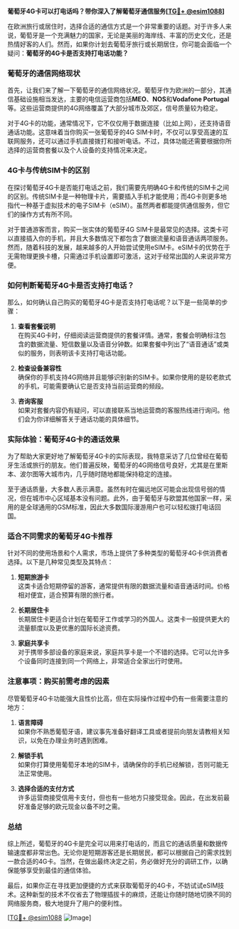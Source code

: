 **葡萄牙4G卡可以打电话吗？带你深入了解葡萄牙通信服务[[TG💪+ @esim1088](https://t.me/s/esim1088)]**

在欧洲旅行或居住时，选择合适的通信方式是一个非常重要的话题。对于许多人来说，葡萄牙是一个充满魅力的国家，无论是美丽的海岸线、丰富的历史文化，还是热情好客的人们。然而，如果你计划去葡萄牙旅行或长期居住，你可能会面临一个疑问：**葡萄牙的4G卡是否支持打电话功能？**

### 葡萄牙的通信网络现状

首先，让我们来了解一下葡萄牙的通信网络状况。葡萄牙作为欧洲的一部分，其通信基础设施相当发达，主要的电信运营商包括**MEO**、**NOS**和**Vodafone Portugal**等。这些运营商提供的4G网络覆盖了大部分城市及郊区，信号质量较为稳定。

对于4G卡的功能，通常情况下，它不仅仅用于数据连接（比如上网），还支持语音通话功能。这意味着当你购买一张葡萄牙的4G SIM卡时，不仅可以享受高速的互联网服务，还可以通过手机直接拨打和接听电话。不过，具体功能还需要根据你所选择的运营商套餐以及个人设备的支持情况来决定。

### 4G卡与传统SIM卡的区别

在探讨葡萄牙4G卡是否能打电话之前，我们需要先明确4G卡和传统的SIM卡之间的区别。传统SIM卡是一种物理卡片，需要插入手机才能使用；而4G卡则更多地指代一种基于虚拟技术的电子SIM卡（eSIM）。虽然两者都能提供通信服务，但它们的操作方式有所不同。

对于普通游客而言，购买一张实体的葡萄牙4G SIM卡是最常见的选择。这类卡可以直接插入你的手机，并且大多数情况下都包含了数据流量和语音通话两项服务。然而，随着科技的发展，越来越多的人开始尝试使用eSIM卡。eSIM卡的优势在于无需物理更换卡槽，只需通过手机设置即可激活，这对于经常出国的人来说非常方便。

### 如何判断葡萄牙4G卡是否支持打电话？

那么，如何确认自己购买的葡萄牙4G卡是否支持打电话呢？以下是一些简单的步骤：

1. **查看套餐说明**  
   在购买4G卡时，仔细阅读运营商提供的套餐详情。通常，套餐会明确标注包含的数据流量、短信数量以及语音分钟数。如果套餐中列出了“语音通话”或类似的服务，则表明该卡支持打电话功能。

2. **检查设备兼容性**  
   确保你的手机支持4G网络并且能够识别新的SIM卡。如果你使用的是较老款式的手机，可能需要确认它是否支持当前运营商的频段。

3. **咨询客服**  
   如果对套餐内容仍有疑问，可以直接联系当地运营商的客服热线进行询问。他们会为你详细解答关于通话功能的具体细节。

### 实际体验：葡萄牙4G卡的通话效果

为了帮助大家更好地了解葡萄牙4G卡的实际表现，我特意采访了几位曾经在葡萄牙生活或旅行的朋友。他们普遍反映，葡萄牙的4G网络信号良好，尤其是在里斯本、波尔图等大城市内，几乎随时随地都能保持稳定的连接。

至于通话质量，大多数人表示满意。虽然有时在偏远地区可能会出现信号弱的情况，但在城市中心区域基本没有问题。此外，由于葡萄牙与欧盟其他国家一样，采用的是全球通用的GSM标准，因此大多数国际漫游用户也可以轻松拨打电话回国。

### 适合不同需求的葡萄牙4G卡推荐

针对不同的使用场景和个人需求，市场上提供了多种类型的葡萄牙4G卡供消费者选择。以下是几种常见类型及其特点：

1. **短期旅游卡**  
   这类卡适合短期停留的游客，通常提供有限的数据流量和语音通话时间。价格相对便宜，适合预算有限的旅行者。

2. **长期居住卡**  
   长期居住卡更适合计划在葡萄牙工作或学习的外国人。这类卡一般提供更大的流量额度以及更优惠的国际长途资费。

3. **家庭共享卡**  
   对于携带多部设备的家庭来说，家庭共享卡是一个不错的选择。它可以允许多个设备同时连接到同一个网络上，非常适合全家出行时使用。

### 注意事项：购买前需考虑的因素

尽管葡萄牙4G卡功能强大且性价比高，但在实际操作过程中仍有一些需要注意的地方：

1. **语言障碍**  
   如果你不熟悉葡萄牙语，建议事先准备好翻译工具或者提前向朋友请教相关知识，以免在办理业务时遇到困难。

2. **解锁手机**  
   如果你打算使用葡萄牙本地的SIM卡，请确保你的手机已经解锁，否则可能无法正常使用。

3. **选择合适的支付方式**  
   许多运营商接受信用卡支付，但也有一些地方只接受现金。因此，在出发前最好准备足够的欧元现金以备不时之需。

### 总结

综上所述，葡萄牙的4G卡是完全可以用来打电话的，而且它的通话质量和数据传输速度都非常出色。无论你是短期游客还是长期居民，都可以根据自己的需求找到一款合适的4G卡。当然，在做出最终决定之前，务必做好充分的调研工作，以确保能够享受到最佳的通信体验。

最后，如果你正在寻找更加便捷的方式来获取葡萄牙的4G卡，不妨试试eSIM技术。这种新型的技术不仅省去了物理插拔卡的麻烦，还能让你随时随地切换不同的网络服务商，极大地提升了用户的便利性。

[[TG💪+ @esim1088](https://t.me/s/esim1088) ![Image](https://i.postimg.cc/4NQfJmqS/Snipaste-2025-05-13-00-14-12.png)]